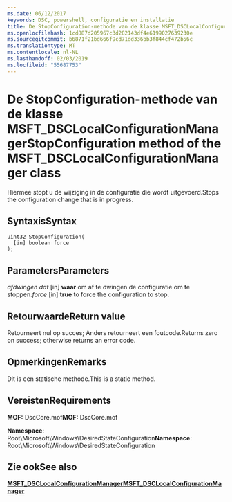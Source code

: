 ```yaml
---
ms.date: 06/12/2017
keywords: DSC, powershell, configuratie en installatie
title: De StopConfiguration-methode van de klasse MSFT_DSCLocalConfigurationManager
ms.openlocfilehash: 1cd887d205967c3d282143df4e6199027639230e
ms.sourcegitcommit: b6871f21bd666f9cd71dd336bb3f844cf472b56c
ms.translationtype: MT
ms.contentlocale: nl-NL
ms.lasthandoff: 02/03/2019
ms.locfileid: "55687753"
---
```

# <a name="stopconfiguration-method-of-the-msftdsclocalconfigurationmanager-class"></a><span data-ttu-id="ba4b4-103">De StopConfiguration-methode van de klasse MSFT_DSCLocalConfigurationManager</span><span class="sxs-lookup"><span data-stu-id="ba4b4-103">StopConfiguration method of the MSFT_DSCLocalConfigurationManager class</span></span>

<span data-ttu-id="ba4b4-104">Hiermee stopt u de wijziging in de configuratie die wordt uitgevoerd.</span><span class="sxs-lookup"><span data-stu-id="ba4b4-104">Stops the configuration change that is in progress.</span></span>

## <a name="syntax"></a><span data-ttu-id="ba4b4-105">Syntaxis</span><span class="sxs-lookup"><span data-stu-id="ba4b4-105">Syntax</span></span>

```mof
uint32 StopConfiguration(
  [in] boolean force
);
```

## <a name="parameters"></a><span data-ttu-id="ba4b4-106">Parameters</span><span class="sxs-lookup"><span data-stu-id="ba4b4-106">Parameters</span></span>

<span data-ttu-id="ba4b4-107">*afdwingen dat* \[in\] **waar** om af te dwingen de configuratie om te stoppen.</span><span class="sxs-lookup"><span data-stu-id="ba4b4-107">*force* \[in\] **true** to force the configuration to stop.</span></span>

## <a name="return-value"></a><span data-ttu-id="ba4b4-108">Retourwaarde</span><span class="sxs-lookup"><span data-stu-id="ba4b4-108">Return value</span></span>

<span data-ttu-id="ba4b4-109">Retourneert nul op succes; Anders retourneert een foutcode.</span><span class="sxs-lookup"><span data-stu-id="ba4b4-109">Returns zero on success; otherwise returns an error code.</span></span>

## <a name="remarks"></a><span data-ttu-id="ba4b4-110">Opmerkingen</span><span class="sxs-lookup"><span data-stu-id="ba4b4-110">Remarks</span></span>

<span data-ttu-id="ba4b4-111">Dit is een statische methode.</span><span class="sxs-lookup"><span data-stu-id="ba4b4-111">This is a static method.</span></span>

## <a name="requirements"></a><span data-ttu-id="ba4b4-112">Vereisten</span><span class="sxs-lookup"><span data-stu-id="ba4b4-112">Requirements</span></span>

<span data-ttu-id="ba4b4-113">**MOF:** DscCore.mof</span><span class="sxs-lookup"><span data-stu-id="ba4b4-113">**MOF:** DscCore.mof</span></span>

<span data-ttu-id="ba4b4-114">**Namespace**: Root\Microsoft\Windows\DesiredStateConfiguration</span><span class="sxs-lookup"><span data-stu-id="ba4b4-114">**Namespace**: Root\Microsoft\Windows\DesiredStateConfiguration</span></span>

## <a name="see-also"></a><span data-ttu-id="ba4b4-115">Zie ook</span><span class="sxs-lookup"><span data-stu-id="ba4b4-115">See also</span></span>

[<span data-ttu-id="ba4b4-116">**MSFT_DSCLocalConfigurationManager**</span><span class="sxs-lookup"><span data-stu-id="ba4b4-116">**MSFT_DSCLocalConfigurationManager**</span></span>](msft-dsclocalconfigurationmanager.md)